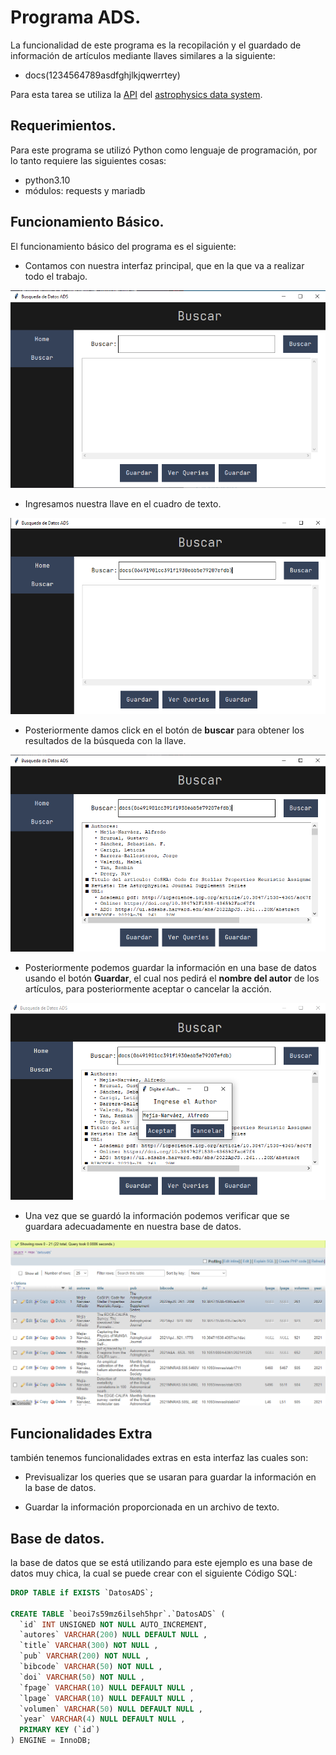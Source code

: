 # Programa ADS.

La funcionalidad de este programa es la recopilación y el guardado de información de artículos mediante llaves similares a la siguiente:

* docs(1234564789asdfghjlkjqwerrtey)

Para esta tarea se utiliza la [API](https://ui.adsabs.harvard.edu/help/api/api-docs.html#overview) del [astrophysics data system](https://ui.adsabs.harvard.edu).

## Requerimientos.

Para este programa se utilizó Python como lenguaje de programación, por lo tanto requiere las siguientes cosas:

* python3.10
* módulos: requests y mariadb

## Funcionamiento Básico.

El funcionamiento básico del programa es el siguiente:

* Contamos con nuestra interfaz principal, que en la que va a realizar todo el trabajo.

![Imagen1](https://github.com/RaulEstram/ImagenesREADME/blob/main/ADS%20README/Imagen1.png)

* Ingresamos nuestra llave en el cuadro de texto.

![Imagen2](https://github.com/RaulEstram/ImagenesREADME/blob/main/ADS%20README/Imagen2.png)

* Posteriormente damos click en el botón de **buscar** para obtener los resultados de la búsqueda con la llave.

![Imagen3](https://github.com/RaulEstram/ImagenesREADME/blob/main/ADS%20README/Imagen3.png)

* Posteriormente podemos guardar la información en una base de datos usando el botón **Guardar**, el cual nos pedirá el **nombre del autor** de los artículos, para posteriormente aceptar o cancelar la acción.

![Imagen4](https://github.com/RaulEstram/ImagenesREADME/blob/main/ADS%20README/Imagen4.png)

* Una vez que se guardó la información podemos verificar que se guardara adecuadamente en nuestra base de datos.

![Imagen5](https://github.com/RaulEstram/ImagenesREADME/blob/main/ADS%20README/Imagen5.png)

## Funcionalidades Extra

también tenemos funcionalidades extras en esta interfaz las cuales son:

* Previsualizar los queries que se usaran para guardar la información en la base de datos.

* Guardar la información proporcionada en un archivo de texto.


## Base de datos.

la base de datos que se está utilizando para este ejemplo es una base de datos muy chica, la cual se puede crear con el siguiente Código SQL:

```sql
DROP TABLE if EXISTS `DatosADS`;

CREATE TABLE `beoi7s59mz6ilseh5hpr`.`DatosADS` ( 
  `id` INT UNSIGNED NOT NULL AUTO_INCREMENT, 
  `autores` VARCHAR(200) NULL DEFAULT NULL , 
  `title` VARCHAR(300) NOT NULL , 
  `pub` VARCHAR(200) NOT NULL , 
  `bibcode` VARCHAR(50) NOT NULL , 
  `doi` VARCHAR(50) NOT NULL , 
  `fpage` VARCHAR(10) NULL DEFAULT NULL , 
  `lpage` VARCHAR(10) NULL DEFAULT NULL , 
  `volumen` VARCHAR(50) NULL DEFAULT NULL , 
  `year` VARCHAR(4) NULL DEFAULT NULL , 
  PRIMARY KEY (`id`)
) ENGINE = InnoDB;
```

